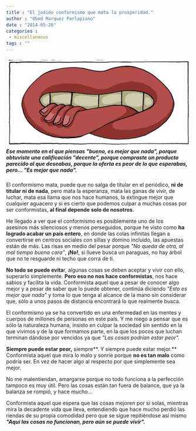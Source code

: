 ```yaml
---
title : "El jodido conformismo que mata la prosperidad."
author : "Obed Marquez Parlapiano"
date : "2014-05-26"
categories : 
 - miscellaneous
tags : ""
---
```


##### [![3fc8e7d8f6be76b407484858aad07b9d-d42b28m](../images/3fc8e7d8f6be76b407484858aad07b9d-d42b28m.jpg)](https://obedparla.com/wp-content/uploads/2014/05/3fc8e7d8f6be76b407484858aad07b9d-d42b28m.jpg)Ese momento en el que piensas _"bueno, es mejor que nada_", porque obtuviste una calificación "decente", porque compraste un producto parecido al que deseabas, porque la oferta es peor de lo que esperabas, **pero**... _"Es mejor que nada"._

El conformismo mata, puede que no salga de titular en el periódico, **ni de titular ni de nada**, pero mata la esperanza, mata las ganas de vivir, de luchar, mata esa llama que nos hace humanos, la extingue mejor que cualquier aguacero y si es cierto que podemos culpar a muchas cosas por ser conformistas, **al final depende solo de nosotros.**

He llegado a ver que el conformismo es posiblemente uno de los asesinos más silenciosos y menos perseguidos, porque he visto como **ha logrado acabar un país entero**, en donde las colas infinitas llegan a convertirse en centros sociales con sillas y domino incluido, las apuestas están de más. Las risas en medio del pesar porque _"No queda de otra, al mal tiempo buena cara"_, **¡No!**, si llueve busca un paraguas, no hay árbol que no te resguarde ni techo que corra de ti.

**No todo se puede evita**r, algunas cosas se deben aceptar y vivir con ello, superarlo simplemente. **Pero eso no nos hace conformistas**, nos hace sabios y facilita la vida. Conformista aquel que a pesar de conocer algo mejor y a pesar de saber que lo puede obtener, continúa diciendo _"Esto es mejor que nada"_ y toma lo que tenga al alcance de la mano sin considerar que, sólo a unos pasos de distancia encontrará lo que realmente busca.

El conformismo ya se ha convertido en una enfermedad en las mentes y cuerpos de millones de personas en este país. Y me niego a pensar que es sólo la naturaleza humana, insisto en culpar la sociedad sin sentido en la que vivimos y de la que formamos parte, en la que los pocos que luchan terminan dándose por vencidos ya que _"Las cosas podrían estar peor"._

**Siempre puede estar peor,** siempre**. Y siempre puede estar mejor.** Conformista aquel que mira lo malo y sonríe porque **no es tan malo** como podría ser. En vez de hacer algo al respecto por que simplemente sea mejor.

No me malentiendan, amargarse porque no todo funciona a la perfección tampoco es muy útil. Pero las cosas están tan fuera de balance, que ya la balanza se rompió, y hace mucho...

Conformista aquel que espera que las cosas mejoren por si solas, mientras mira la decadente vida que lleva, entendiendo que hace mucho perdió las riendas de su propia comodidad pero que se sigue repitiéndose así mismo _**"Aquí las cosas no funcionan, pero aún se puede vivir".**_
